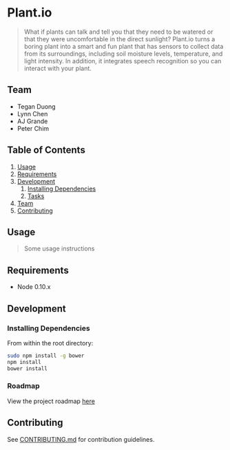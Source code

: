 # Plant.io

> What if plants can talk and tell you that they need to be watered or that they were uncomfortable in the direct sunlight? Plant.io turns a boring plant into a smart and fun plant that has sensors to collect data from its surroundings, including soil moisture levels, temperature, and light intensity. In addition, it integrates speech recognition so you can interact with your plant. 

## Team

  - Tegan Duong
  - Lynn Chen
  - AJ Grande
  - Peter Chim

## Table of Contents

1. [Usage](#Usage)
1. [Requirements](#requirements)
1. [Development](#development)
    1. [Installing Dependencies](#installing-dependencies)
    1. [Tasks](#tasks)
1. [Team](#team)
1. [Contributing](#contributing)

## Usage

> Some usage instructions

## Requirements

- Node 0.10.x


## Development

### Installing Dependencies

From within the root directory:

```sh
sudo npm install -g bower
npm install
bower install
```

### Roadmap

View the project roadmap [here](LINK_TO_PROJECT_ISSUES)


## Contributing

See [CONTRIBUTING.md](CONTRIBUTING.md) for contribution guidelines.
